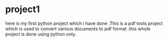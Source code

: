 # project1
here is my first python project which i have done .This is a pdf tools project which is used to convert various documents  to  pdf format .this whole project is done using python only.
